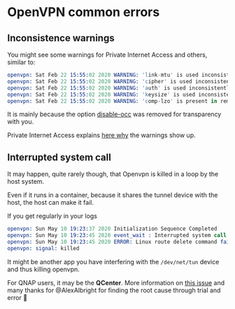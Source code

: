 # OpenVPN common errors

## Inconsistence warnings

You might see some warnings for Private Internet Access and others, similar to:

```s
openvpn: Sat Feb 22 15:55:02 2020 WARNING: 'link-mtu' is used inconsistently, local='link-mtu 1569', remote='link-mtu 1542'
openvpn: Sat Feb 22 15:55:02 2020 WARNING: 'cipher' is used inconsistently, local='cipher AES-256-CBC', remote='cipher BF-CBC'
openvpn: Sat Feb 22 15:55:02 2020 WARNING: 'auth' is used inconsistently, local='auth SHA256', remote='auth SHA1'
openvpn: Sat Feb 22 15:55:02 2020 WARNING: 'keysize' is used inconsistently, local='keysize 256', remote='keysize 128'
openvpn: Sat Feb 22 15:55:02 2020 WARNING: 'comp-lzo' is present in remote config but missing in local config, remote='comp-lzo'
```

It is mainly because the option [disable-occ](https://openvpn.net/community-resources/reference-manual-for-openvpn-2-4/) was removed for transparency with you.

Private Internet Access explains [here why](https://www.privateinternetaccess.com/helpdesk/kb/articles/why-do-i-get-cipher-auth-warnings-when-i-connect) the warnings show up.

## Interrupted system call

It may happen, quite rarely though, that Openvpn is killed in a loop by the host system.

Even if it runs in a container, because it shares the tunnel device with the host, the host can make it fail.

If you get regularly in your logs

```s
openvpn: Sun May 10 19:23:37 2020 Initialization Sequence Completed
openvpn: Sun May 10 19:23:45 2020 event_wait : Interrupted system call (code=4)
openvpn: Sun May 10 19:23:45 2020 ERROR: Linux route delete command failed: external program exited with error status: 2
openvpn: signal: killed
```

It might be another app you have interfering with the `/dev/net/tun` device and thus killing openvpn.

For QNAP users, it may be the **QCenter**. More information on [this issue](https://github.com/qdm12/gluetun/issues/157) and many thanks for @AlexAlbright for finding the root cause through trial and error 🎈
